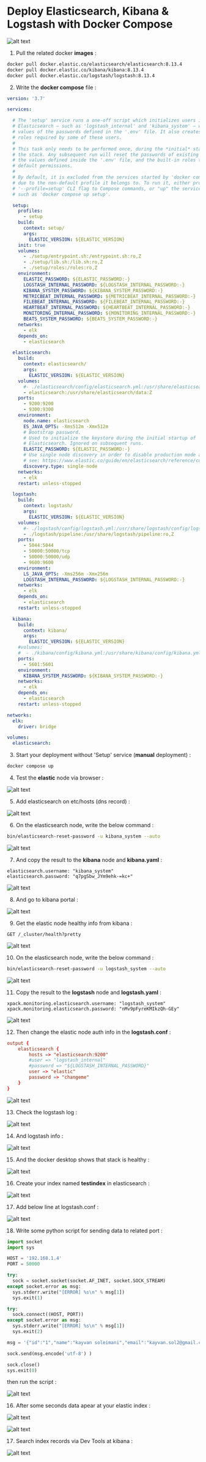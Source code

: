 # Deploy Elasticsearch, Kibana &amp; Logstash with Docker Compose

![alt text](https://raw.githubusercontent.com/kayvansol/elasticsearch/main/img/0.png?raw=true)

1) Pull the related docker **images** :
```bash
docker pull docker.elastic.co/elasticsearch/elasticsearch:8.13.4
docker pull docker.elastic.co/kibana/kibana:8.13.4
docker pull docker.elastic.co/logstash/logstash:8.13.4
```

2) Write the **docker compose** file :
```yaml
version: '3.7'

services:

  # The 'setup' service runs a one-off script which initializes users inside
  # Elasticsearch — such as 'logstash_internal' and 'kibana_system' — with the
  # values of the passwords defined in the '.env' file. It also creates the
  # roles required by some of these users.
  #
  # This task only needs to be performed once, during the *initial* startup of
  # the stack. Any subsequent run will reset the passwords of existing users to
  # the values defined inside the '.env' file, and the built-in roles to their
  # default permissions.
  #
  # By default, it is excluded from the services started by 'docker compose up'
  # due to the non-default profile it belongs to. To run it, either provide the
  # '--profile=setup' CLI flag to Compose commands, or "up" the service by name
  # such as 'docker compose up setup'.

  setup:
    profiles:
      - setup
    build:
      context: setup/
      args:
        ELASTIC_VERSION: ${ELASTIC_VERSION}
    init: true
    volumes:
      - ./setup/entrypoint.sh:/entrypoint.sh:ro,Z
      - ./setup/lib.sh:/lib.sh:ro,Z
      - ./setup/roles:/roles:ro,Z
    environment:
      ELASTIC_PASSWORD: ${ELASTIC_PASSWORD:-}
      LOGSTASH_INTERNAL_PASSWORD: ${LOGSTASH_INTERNAL_PASSWORD:-}
      KIBANA_SYSTEM_PASSWORD: ${KIBANA_SYSTEM_PASSWORD:-}
      METRICBEAT_INTERNAL_PASSWORD: ${METRICBEAT_INTERNAL_PASSWORD:-}
      FILEBEAT_INTERNAL_PASSWORD: ${FILEBEAT_INTERNAL_PASSWORD:-}
      HEARTBEAT_INTERNAL_PASSWORD: ${HEARTBEAT_INTERNAL_PASSWORD:-}
      MONITORING_INTERNAL_PASSWORD: ${MONITORING_INTERNAL_PASSWORD:-}
      BEATS_SYSTEM_PASSWORD: ${BEATS_SYSTEM_PASSWORD:-}
    networks:
      - elk
    depends_on:
      - elasticsearch

  elasticsearch:
    build:
      context: elasticsearch/
      args:
        ELASTIC_VERSION: ${ELASTIC_VERSION}
    volumes:
      #- ./elasticsearch/config/elasticsearch.yml:/usr/share/elasticsearch/config/elasticsearch.yml:ro,Z
      - elasticsearch:/usr/share/elasticsearch/data:Z
    ports:
      - 9200:9200
      - 9300:9300
    environment:
      node.name: elasticsearch
      ES_JAVA_OPTS: -Xms512m -Xmx512m
      # Bootstrap password.
      # Used to initialize the keystore during the initial startup of
      # Elasticsearch. Ignored on subsequent runs.
      ELASTIC_PASSWORD: ${ELASTIC_PASSWORD:-}
      # Use single node discovery in order to disable production mode and avoid bootstrap checks.
      # see: https://www.elastic.co/guide/en/elasticsearch/reference/current/bootstrap-checks.html
      discovery.type: single-node
    networks:
      - elk
    restart: unless-stopped

  logstash:
    build:
      context: logstash/
      args:
        ELASTIC_VERSION: ${ELASTIC_VERSION}
    volumes:
      #- ./logstash/config/logstash.yml:/usr/share/logstash/config/logstash.yml:ro,Z
      - ./logstash/pipeline:/usr/share/logstash/pipeline:ro,Z
    ports:
      - 5044:5044
      - 50000:50000/tcp
      - 50000:50000/udp
      - 9600:9600
    environment:
      LS_JAVA_OPTS: -Xms256m -Xmx256m
      LOGSTASH_INTERNAL_PASSWORD: ${LOGSTASH_INTERNAL_PASSWORD:-}
    networks:
      - elk
    depends_on:
      - elasticsearch
    restart: unless-stopped

  kibana:
    build:
      context: kibana/
      args:
        ELASTIC_VERSION: ${ELASTIC_VERSION}
    #volumes:
    #  - ./kibana/config/kibana.yml:/usr/share/kibana/config/kibana.yml:ro,Z
    ports:
      - 5601:5601
    environment:
      KIBANA_SYSTEM_PASSWORD: ${KIBANA_SYSTEM_PASSWORD:-}
    networks:
      - elk
    depends_on:
      - elasticsearch
    restart: unless-stopped

networks:
  elk:
    driver: bridge

volumes:
  elasticsearch:

```

3) Start your deployment without 'Setup' service (**manual** deployment) :
```bash
docker compose up
```

4) Test the **elastic** node via browser :

![alt text](https://raw.githubusercontent.com/kayvansol/elasticsearch/main/img/1.png?raw=true)

5) Add elasticsearch on etc/hosts (dns record) :

![alt text](https://raw.githubusercontent.com/kayvansol/elasticsearch/main/img/2.png?raw=true)

6) On the elasticsearch node, write the below command :
```bash
bin/elasticsearch-reset-password -u kibana_system --auto
```

![alt text](https://raw.githubusercontent.com/kayvansol/elasticsearch/main/img/3.png?raw=true)

7) And copy the result to the **kibana** node and **kibana.yaml** :
```
elasticsearch.username: "kibana_system"
elasticsearch.password: "q7pgSbw_JYm9ehk-=kc+"
```

![alt text](https://raw.githubusercontent.com/kayvansol/elasticsearch/main/img/4.png?raw=true)

8) And go to kibana portal :

![alt text](https://raw.githubusercontent.com/kayvansol/elasticsearch/main/img/5.png?raw=true)

9) Get the elastic node healthy info from kibana :
```
GET /_cluster/health?pretty
```

![alt text](https://raw.githubusercontent.com/kayvansol/elasticsearch/main/img/6.png?raw=true)


10) On the elasticsearch node, write the below command :
```bash
bin/elasticsearch-reset-password -u logstash_system --auto
```

![alt text](https://raw.githubusercontent.com/kayvansol/elasticsearch/main/img/7.png?raw=true)

11) Copy the result to the **logstash** node and **logstash.yaml** :
```
xpack.monitoring.elasticsearch.username: "logstash_system"
xpack.monitoring.elasticsearch.password: "nMv9pFyreKMIkzQh-GEy"
```

![alt text](https://raw.githubusercontent.com/kayvansol/elasticsearch/main/img/8.png?raw=true)

12) Then change the elastic node auth info in the **logstash.conf** :
```conf
output {
	elasticsearch {
		hosts => "elasticsearch:9200"
		#user => "logstash_internal"
		#password => "${LOGSTASH_INTERNAL_PASSWORD}"
		user => "elastic"
		password => "changeme"
	}
}
```

![alt text](https://raw.githubusercontent.com/kayvansol/elasticsearch/main/img/9.png?raw=true)

13) Check the logstash log :

![alt text](https://raw.githubusercontent.com/kayvansol/elasticsearch/main/img/10.png?raw=true)

14) And logstash info :

![alt text](https://raw.githubusercontent.com/kayvansol/elasticsearch/main/img/11.png?raw=true)

15) And the docker desktop shows that stack is healthy :

![alt text](https://raw.githubusercontent.com/kayvansol/elasticsearch/main/img/12.png?raw=true)

16) Create your index named **testindex** in elasticsearch :

![alt text](https://raw.githubusercontent.com/kayvansol/elasticsearch/main/img/13.png?raw=true)

17) Add below line at logstash.conf :

![alt text](https://raw.githubusercontent.com/kayvansol/elasticsearch/main/img/14.png?raw=true)

18) Write some python script for sending data to related port :
```python
import socket
import sys

HOST = '192.168.1.4'
PORT = 50000

try:
  sock = socket.socket(socket.AF_INET, socket.SOCK_STREAM)
except socket.error as msg:
  sys.stderr.write("[ERROR] %s\n" % msg[1])
  sys.exit(1)

try:
  sock.connect((HOST, PORT))
except socket.error as msg:
  sys.stderr.write("[ERROR] %s\n" % msg[1])
  sys.exit(2)

msg = '{"id":"1","name":"kayvan soleimani","email":"kayvan.sol2@gmail.com}'

sock.send(msg.encode('utf-8') )

sock.close()
sys.exit(0)
```

then run the script :

![alt text](https://raw.githubusercontent.com/kayvansol/elasticsearch/main/img/15.png?raw=true)

16) After some seconds data apear at your elastic index :

![alt text](https://raw.githubusercontent.com/kayvansol/elasticsearch/main/img/16.png?raw=true)

![alt text](https://raw.githubusercontent.com/kayvansol/elasticsearch/main/img/17.png?raw=true)

17) Search index records via Dev Tools at kibana :

![alt text](https://raw.githubusercontent.com/kayvansol/elasticsearch/main/img/18.png?raw=true)

